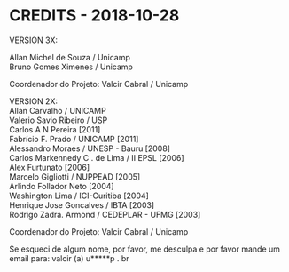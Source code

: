 CREDITS - 2018-10-28
====================
VERSION 3X:   

   Allan Michel de Souza / Unicamp  
   Bruno Gomes Ximenes / Unicamp   
   
   Coordenador do Projeto: Valcir Cabral / Unicamp   
 

VERSION 2X:   
   Allan Carvalho / UNICAMP   
   Valerio Savio Ribeiro / USP    
   Carlos A N Pereira [2011]    
   Fabrício F. Prado / UNICAMP [2011]    
   Alessandro Moraes / UNESP - Bauru [2008]    
   Carlos Markennedy C . de Lima / II EPSL [2006]    
   Alex Furtunato [2006]    
   Marcelo Gigliotti / NUPPEAD [2005]   
   Arlindo Follador Neto [2004]   
   Washington Lima / ICI-Curitiba [2004]   
   Henrique Jose Goncalves / IBTA [2003]   
   Rodrigo Zadra. Armond / CEDEPLAR - UFMG [2003]   

   Coordenador do Projeto: Valcir Cabral / Unicamp

Se esqueci de algum nome, por favor, me desculpa e por favor mande um email para: valcir (a) u*****p . br
